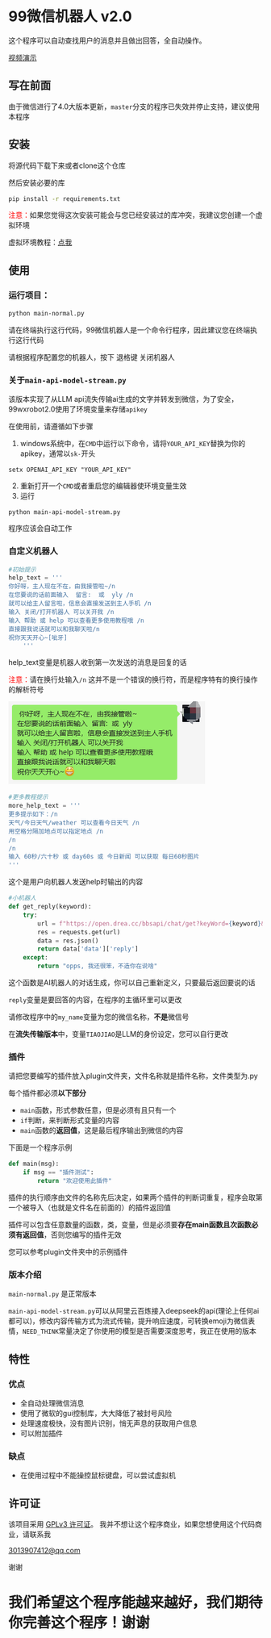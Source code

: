# 99微信机器人 v2.0

这个程序可以自动查找用户的消息并且做出回答，全自动操作。

[视频演示](https://www.bilibili.com/video/BV1zH4y1R73R/)

## 写在前面

由于微信进行了4.0大版本更新，`master`分支的程序已失效并停止支持，建议使用本程序

## 安装

将源代码下载下来或者clone这个仓库

然后安装必要的库

~~~bash
pip install -r requirements.txt
~~~

<span style="color: red;">注意：</span>如果您觉得这次安装可能会与您已经安装过的库冲突，我建议您创建一个虚拟环境 

虚拟环境教程：[点我](venv.md)

## 使用

### 运行项目：

~~~bash
python main-normal.py
~~~

请在终端执行这行代码，99微信机器人是一个命令行程序，因此建议您在终端执行这行代码

请根据程序配置您的机器人，按下 退格键 关闭机器人

### 关于`main-api-model-stream.py`

该版本实现了从LLM api流失传输ai生成的文字并转发到微信，为了安全，99wxrobot2.0使用了环境变量来存储`apikey`

在使用前，请遵循如下步骤

1. windows系统中，在`CMD`中运行以下命令，请将`YOUR_API_KEY`替换为你的apikey，通常以`sk-`开头

~~~shell
setx OPENAI_API_KEY "YOUR_API_KEY"
~~~

2. 重新打开一个`CMD`或者重启您的编辑器使环境变量生效
3. 运行

~~~shell
python main-api-model-stream.py
~~~

程序应该会自动工作

### 自定义机器人

~~~python
#初始提示
help_text = ''' 
你好呀，主人现在不在，由我接管啦~/n
在您要说的话前面输入  留言:  或  yly /n
就可以给主人留言啦，信息会直接发送到主人手机 /n
输入 关闭/打开机器人 可以关开我 /n
输入 帮助 或 help 可以查看更多使用教程哦 /n
直接跟我说话就可以和我聊天啦/n
祝你天天开心~[呲牙]
    '''
~~~

help_text变量是机器人收到第一次发送的消息是回复的话

<span style="color: red;">注意：</span>请在换行处输入`/n` 这并不是一个错误的换行符，而是程序特有的换行操作的解析符号

![image-20231015091909317](https://github.com/windows99-hue/99wxrobot/blob/master/content/image-20231015091909317.png?raw=true)

~~~python
#更多教程提示
more_help_text = '''
更多提示如下：/n
天气/今日天气/weather 可以查看今日天气 /n
用空格分隔加地点可以指定地点 /n
/n
/n
输入 60秒/六十秒 或 day60s 或 今日新闻 可以获取 每日60秒图片
'''
~~~

这个是用户向机器人发送help时输出的内容

~~~python
#小机器人
def get_reply(keyword):
    try:
        url = f"https://open.drea.cc/bbsapi/chat/get?keyWord={keyword}&userName=type%3Dbbs"
        res = requests.get(url)
        data = res.json()
        return data['data']['reply']
    except:
        return "opps, 我还很笨，不造你在说啥"
~~~

这个函数是AI机器人的对话生成，你可以自己重新定义，只要最后返回要说的话

`reply`变量是要回答的内容，在程序的主循环里可以更改

请修改程序中的`my_name`变量为您的微信名称，**不是**微信号

在**流失传输版本**中，变量`TIAOJIAO`是LLM的身份设定，您可以自行更改

### 插件

请把您要编写的插件放入plugin文件夹，文件名称就是插件名称，文件类型为.py

每个插件都必须**以下部分**

- `main`函数，形式参数任意，但是必须有且只有一个
- `if`判断，来判断形式变量的内容
- `main`函数的**返回值**，这是最后程序输出到微信的内容

下面是一个程序示例

~~~python
def main(msg):
    if msg == "插件测试":
        return "欢迎使用此插件"
~~~

插件的执行顺序由文件的名称先后决定，如果两个插件的判断词重复，程序会取第一个被导入（也就是文件名在前面的）的插件返回值

插件可以包含任意数量的函数，类，变量，但是必须要**存在main函数且次函数必须有返回值**，否则您编写的插件无效

您可以参考plugin文件夹中的示例插件

### 版本介绍

`main-normal.py` 是正常版本

`main-api-model-stream.py`可以从阿里云百炼接入deepseek的api(理论上任何ai都可以)，修改内容传输方式为流式传输，提升响应速度，可转换emoji为微信表情，`NEED_THINK`常量决定了你使用的模型是否需要深度思考，我正在使用的版本

## 特性

### 优点

- 全自动处理微信消息
- 使用了微软的gui控制库，大大降低了被封号风险
- 处理速度极快，没有图片识别，悄无声息的获取用户信息
- 可以附加插件

### 缺点

- 在使用过程中不能操控鼠标键盘，可以尝试虚拟机

## 许可证

该项目采用 [GPLv3 许可证](LICENSE)。 我并不想让这个程序商业，如果您想使用这个代码商业，请联系我

3013907412@qq.com

谢谢

# 我们希望这个程序能越来越好，我们期待你完善这个程序！谢谢
